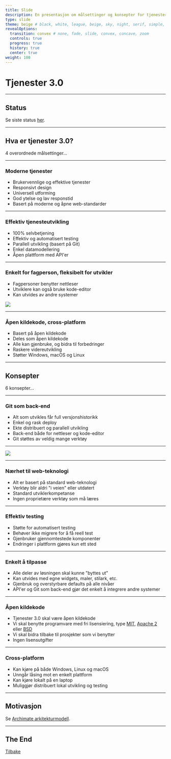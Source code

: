 ```yaml
---
title: Slide
description: En presentasjon om målsettinger og konsepter for tjenester 3.0
type: slide
theme: beige # black, white, league, beige, sky, night, serif, simple, solarized
revealOptions:
  transition: convex # none, fade, slide, convex, concave, zoom
  controls: true
  progress: true
  history: true
  center: true
weight: 100
---
```



# Tjenester 3.0

---

## Status

Se siste status [her](/docs/altinncore/status).

---

## Hva er tjenester 3.0?

4 overordnede målsettinger...

___

### Moderne tjenester

 - Brukervennlige og effektive tjenester
 - Responsivt design
 - Universell utforming
 - God ytelse og lav responstid
 - Basert på moderne og åpne web-standarder

___

### Effektiv tjenesteutvikling

 - 100% selvbetjening
 - Effektiv og automatisert testing
 - Parallell utvikling (basert på Git)
 - Enkel datamodellering
 - Åpen plattform med API'er

___

### Enkelt for fagperson, fleksibelt for utvikler

 - Fagpersoner benytter nettleser
 - Utviklere kan også bruke kode-editor
 - Kan utvides av andre systemer

![](/docs/images/altinncore/git-as-backend.png)

___

### Åpen kildekode, cross-platform

 - Basert på åpen kildekode
 - Deles som åpen kildekode
 - Alle kan gjenbruke, og bidra til forbedringer
 - Raskere videreutvikling
 - Støtter Windows, macOS og Linux

---

## Konsepter

6 konsepter...
___

### Git som back-end

 - Alt som utvikles får full versjonshistorikk
 - Enkel og rask deploy
 - Ekte distribuert og parallell utvikling
 - Back-end både for nettleser og kode-editor
 - Git støttes av veldig mange verktøy

___

![](/docs/images/altinncore/git-as-backend.png)

___

### Nærhet til web-teknologi

 - Alt er basert på standard web-teknologi
 - Verktøy blir aldri "i veien" eller utdatert
 - Standard utviklerkompetanse
 - Ingen proprietære verktøy som må læres

___

### Effektiv testing

 - Støtte for automatisert testing
 - Behøver ikke migrere for å få reell test
 - Gjenbruker gjennomtestede komponenter
 - Endringer i plattform gjøres kun ett sted

___

### Enkelt å tilpasse

 - Alle deler av løsningen skal kunne "byttes ut"
 - Kan utvides med egne widgets, maler, stilark, etc.
 - Gjenbruk og overstyrbare defaults på alle nivåer
 - API'er og Git som back-end gjør det enkelt å integrere andre systemer

___

### Åpen kildekode

 - Tjenester 3.0 skal være åpen kildekode
 - Vi skal benytte programvare med fri lisensiering, type [MIT](https://en.wikipedia.org/wiki/MIT_License), [Apache 2](https://www.apache.org/licenses/LICENSE-2.0) eller [BSD](https://en.wikipedia.org/wiki/BSD_licenses)
 - Vi skal bidra tilbake til prosjekter som vi benytter
 - Ingen lisensutgifter

___

### Cross-platform

 - Kan kjøre på både Windows, Linux og macOS
 - Unngår låsing mot en enkelt plattform
 - Kan kjøre lokalt på en laptop
 - Muliggjør distribuert lokal utvikling og testing

---

## Motivasjon

Se [Archimate arkitekturmodell](https://altinn.github.io/ark-2020/706502fc-f537-48f3-90d5-6f7943ff08e0/views/4ec9466c-f59c-4a3c-985d-bd9b826a8faf.html).

---

## The End

[Tilbake](/docs/altinncore/)